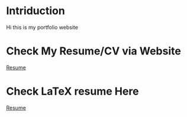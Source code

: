 # Intriduction 
Hi this is my portfolio website

# Check My Resume/CV via Website
<a href="https://ringkang1.github.io/resume/" target="_blank">Resume</a>

# Check LaTeX resume Here
[Resume](https://www.overleaf.com/read/krpvwgzwcdsm#0748e4)


